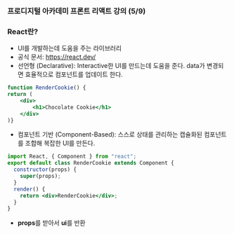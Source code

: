 ### 프로디지털 아카데미 프론트 리액트 강의 (5/9)

### React란?

- UI를 개발하는데 도움을 주는 라이브러리
- 공식 문서: <a href="https://react.dev/">https://react.dev/</a>
- 선언형 (Declarative): Interactive한 UI를 만드는데 도움을 준다. data가 변경되면 효율적으로 컴포넌트를 업데이트 한다.
```jsx
function RenderCookie() {
return (
    <div>
        <h1>Chocolate Cookie</h1>
    </div>
)}
```

- 컴포넌트 기반 (Component-Based): 스스로 상태를 관리하는 캡슐화된 컴포넌트를 조합해 복잡한 UI를 만든다.  
```jsx
import React, { Component } from "react";
export default class RenderCookie extends Component {
  constructor(props) {
    super(props);
  }
  render() {
    return <div>RenderCookie</div>;
  }
}
```  
- **props**를 받아서 **ui**를 반환  
